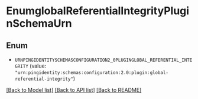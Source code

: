 # EnumglobalReferentialIntegrityPluginSchemaUrn

## Enum


* `URNPINGIDENTITYSCHEMASCONFIGURATION2_0PLUGINGLOBAL_REFERENTIAL_INTEGRITY` (value: `"urn:pingidentity:schemas:configuration:2.0:plugin:global-referential-integrity"`)


[[Back to Model list]](../README.md#documentation-for-models) [[Back to API list]](../README.md#documentation-for-api-endpoints) [[Back to README]](../README.md)


